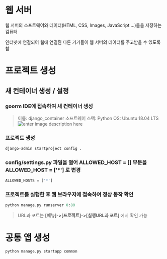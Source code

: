 # 웹 서버
웹 서버의 소프트웨어와 데이터(HTML, CSS, Images, JavaScript …)들을 저장하는 컴퓨터

인터넷에 연결되어 웹에 연결된 다른 기기들이 웹 서버의 데이터를 주고받을 수 있도록 함

# 프로젝트 생성

## 새 컨테이너 생성 / 설정

### goorm IDE에 접속하여 새 컨테이너 생성

> 이름: django_container 
> 소프트웨어 스택: Python 
> OS: Ubuntu 18.04 LTS![enter image description here](https://drive.google.com/file/d/18mFa71ECBETSN6bqbyAisKz63mz1IFUi/view?usp=sharing)

### 프로젝트 생성
```python
django-admin startproject config .
```

### config/settings.py 파일을 열어 ALLOWED_HOST = [] 부분을 ALLOWED_HOST = ['*'] 로 변경

```python
ALLOWED_HOSTS = ['*']
```

### 프로젝트를 실행한 후 웹 브라우저에 접속하여 정상 동작 확인
```python
python manage.py runserver 0:80
```
> URL과 포트는 **[메뉴]->[프로젝트]->[실행URL과 포트]** 에서 확인 가능

# 공통 앱 생성
```python
python manage.py startapp common
```
